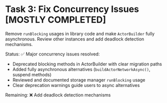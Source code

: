 # Task 3: Fix Concurrency Issues [MOSTLY COMPLETED]

Remove `runBlocking` usages in library code and make `ActorBuilder` fully asynchronous. Review other instances and add deadlock detection mechanisms.

Status: ✅ Major concurrency issues resolved:
- Deprecated blocking methods in ActorBuilder with clear migration paths
- Added fully asynchronous alternatives (`buildActorNetworkAsync()`, suspend methods)
- Reviewed and documented storage manager `runBlocking` usage
- Clear deprecation warnings guide users to async alternatives

Remaining: ❌ Add deadlock detection mechanisms
